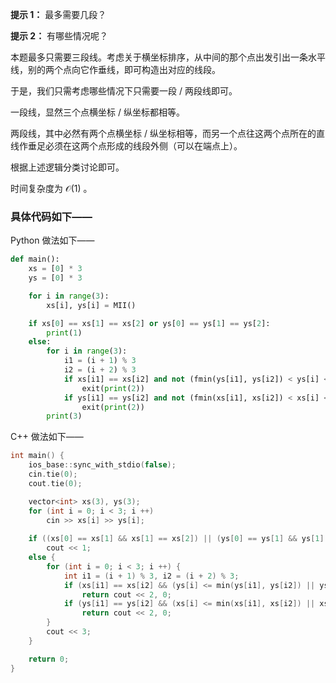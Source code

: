 **提示 1：** 最多需要几段？

**提示 2：** 有哪些情况呢？

本题最多只需要三段线。考虑关于横坐标排序，从中间的那个点出发引出一条水平线，别的两个点向它作垂线，即可构造出对应的线段。

于是，我们只需考虑哪些情况下只需要一段 / 两段线即可。

一段线，显然三个点横坐标 / 纵坐标都相等。

两段线，其中必然有两个点横坐标 / 纵坐标相等，而另一个点往这两个点所在的直线作垂足必须在这两个点形成的线段外侧（可以在端点上）。

根据上述逻辑分类讨论即可。

时间复杂度为 $\mathcal{O}(1)$ 。

### 具体代码如下——

Python 做法如下——

```Python []
def main():
    xs = [0] * 3
    ys = [0] * 3

    for i in range(3):
        xs[i], ys[i] = MII()

    if xs[0] == xs[1] == xs[2] or ys[0] == ys[1] == ys[2]:
        print(1)
    else:
        for i in range(3):
            i1 = (i + 1) % 3
            i2 = (i + 2) % 3
            if xs[i1] == xs[i2] and not (fmin(ys[i1], ys[i2]) < ys[i] < fmax(ys[i1], ys[i2])):
                exit(print(2))
            if ys[i1] == ys[i2] and not (fmin(xs[i1], xs[i2]) < xs[i] < fmax(xs[i1], xs[i2])):
                exit(print(2))
        print(3)
```

C++ 做法如下——

```cpp []
int main() {
    ios_base::sync_with_stdio(false);
    cin.tie(0);
    cout.tie(0);

    vector<int> xs(3), ys(3);
    for (int i = 0; i < 3; i ++)
        cin >> xs[i] >> ys[i];
    
    if ((xs[0] == xs[1] && xs[1] == xs[2]) || (ys[0] == ys[1] && ys[1] == ys[2]))
        cout << 1;
    else {
        for (int i = 0; i < 3; i ++) {
            int i1 = (i + 1) % 3, i2 = (i + 2) % 3;
            if (xs[i1] == xs[i2] && (ys[i] <= min(ys[i1], ys[i2]) || ys[i] >= max(ys[i1], ys[i2])))
                return cout << 2, 0;
            if (ys[i1] == ys[i2] && (xs[i] <= min(xs[i1], xs[i2]) || xs[i] >= max(xs[i1], xs[i2])))
                return cout << 2, 0;
        }
        cout << 3;
    }

    return 0;
}
```